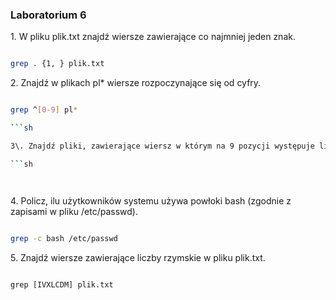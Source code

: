 ### Laboratorium 6


1\. W pliku plik.txt znajdź wiersze zawierające co najmniej jeden znak.

```sh

grep . {1, } plik.txt

```

2\. Znajdź w plikach pl* wiersze rozpoczynające się od cyfry.

```sh

grep ^[0-9] pl*

```sh

3\. Znajdź pliki, zawierające wiersz w którym na 9 pozycji występuje litera r.

```sh




```

4\. Policz, ilu użytkowników systemu używa powłoki bash (zgodnie z zapisami w pliku /etc/passwd).

```sh

grep -c bash /etc/passwd

```

5\. Znajdź wiersze zawierające liczby rzymskie w pliku plik.txt.

```

grep [IVXLCDM] plik.txt


```

